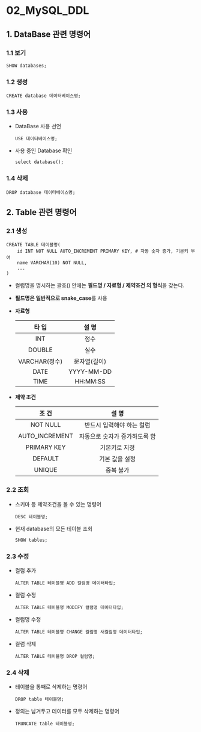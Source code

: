 # 02_MySQL_DDL

## 1. DataBase 관련 명령어

### 1.1 보기

```mysql
SHOW databases;
```

### 1.2 생성

```mysql
CREATE database 데이터베이스명;
```

### 1.3 사용

- DataBase 사용 선언

  ```mysql
  USE 데이터베이스명;
  ```

- 사용 중인 Database 확인

  ```mysql
  select database();
  ```

### 1.4 삭제

```mysql
DROP database 데이터베이스명;
```

## 2. Table 관련 명령어

### 2.1 생성

```mysql
CREATE TABLE 테이블명(
	id INT NOT NULL AUTO_INCREMENT PRIMARY KEY,	# 자동 숫자 증가, 기본키 부여
    name VARCHAR(10) NOT NULL,
    ...
)
```

- 컬럼명을 명시하는 괄호() 안에는 **필드명 / 자료형 / 제약조건 의 형식**을 갖는다.

- **필드명은 일반적으로 snake_case**를 사용

- **자료형**

  |     타 입     |    설 명     |
  | :-----------: | :----------: |
  |      INT      |     정수     |
  |    DOUBLE     |     실수     |
  | VARCHAR(정수) | 문자열(길이) |
  |     DATE      |  YYYY-MM-DD  |
  |     TIME      |   HH:MM:SS   |

- **제약 조건**

  |     조 건      |             설 명             |
  | :------------: | :---------------------------: |
  |    NOT NULL    |   반드시 입력해야 하는 컬럼   |
  | AUTO_INCREMENT | 자동으로 숫자가 증가하도록 함 |
  |  PRIMARY KEY   |         기본키로 지정         |
  |    DEFAULT     |        기본 값을 설정         |
  |     UNIQUE     |           중복 불가           |

### 2.2 조회

- 스키마 등 제약조건을 볼 수 있는 명령어

  ```mysql
  DESC 테이블명;
  ```

- 현재 database의 모든 테이블 조회

  ```mysql
  SHOW tables;
  ```

### 2.3 수정

- 컬럼 추가

  ```mysql
  ALTER TABLE 테이블명 ADD 컬럼명 데이터타입;
  ```

- 컬럼 수정

  ```mysql
  ALTER TABLE 테이블명 MODIFY 컬럼명 데이터타입;
  ```

- 컬럼명 수정

  ```mysql
  ALTER TABLE 테이블명 CHANGE 컬럼명 새컬럼명 데이터타입;
  ```

- 컬럼 삭제

  ```mysql
  ALTER TABLE 테이블명 DROP 컬럼명;
  ```

### 2.4 삭제

- 테이블을 통째로 삭제하는 명령어

  ```mysql
  DROP table 테이블명;
  ```

- 정의는 남겨두고 데이터를 모두 삭제하는 명령어

  ```mysql
  TRUNCATE table 테이블명;
  ```

  

